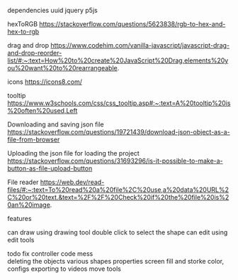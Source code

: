 dependencies
uuid
jquery
p5js

hexToRGB 
https://stackoverflow.com/questions/5623838/rgb-to-hex-and-hex-to-rgb

drag and drop
https://www.codehim.com/vanilla-javascript/javascript-drag-and-drop-reorder-list/#:~:text=How%20to%20create%20JavaScript%20Drag,elements%20you%20want%20to%20rearrangeable.

icons
https://icons8.com/

tooltip
https://www.w3schools.com/css/css_tooltip.asp#:~:text=A%20tooltip%20is%20often%20used,Left

Downloading and saving json file
https://stackoverflow.com/questions/19721439/download-json-object-as-a-file-from-browser

Uploading the json file for loading the project
https://stackoverflow.com/questions/31693296/is-it-possible-to-make-a-button-as-file-upload-button

File reader
https://web.dev/read-files/#:~:text=To%20read%20a%20file%2C%20use,a%20data%20URL%2C%20or%20text.&text=%2F%2F%20Check%20if%20the%20file%20is%20an%20image.

features

can draw using drawing tool
double click to select the shape
can edit using edit tools

todo
fix controller code mess   
deleting the objects
various shapes
properties screen
fill and storke color, configs
exporting to videos
move tools

